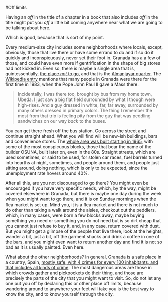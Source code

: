 #Off limits

Having an *off* in the title of a chapter in a book that also includes *off* in the title might put you *off* a little bit coming anywhere near what we are going to be talking about here.

Which is good, because that is sort of my point.

Every medium-size city includes some neighborhoods where locals, except, obviously, those that live there or have some errand to do and if so do it quickly and inconspicuously, never set their foot in. Granada has a a few of those, and could have even more if gentrification in the shape of big stores had not kicked in. Even so, there is maybe a single area that is, quintessentially, [the place *not* to go](http://www.elotrolado.net/hilo_me-voy-a-granada-sitios-los-cuales-no-visitar_1274982), and that is the [Almanjáyar quarter](http://almanjayar.org/index.php?page=site.Home&portal=sitegoogle-site-verification%3A+google6bd22180a&control=). The [Wikipedia entry](http://es.wikipedia.org/wiki/Almanj%C3%A1yar) mentions that many people in Granada were there for the first time in 1983, when the Pope John Paul II gave a Mass there.

>Incidentally, I was there too, brought by bus from my home town,
>Úbeda. I just saw a big flat field surrounded by what I though were
>high-rises. And a guy dressed in white, far, far away, surrounded by
>many others dressed in primary colors. The thing I
>remember the most from that trip is feeling pity from the guy that
>was peddling sandwiches on our way *back* to the buses. 

You can get there fresh off the bus station. Go across the street and continue straight ahead. What you will find will be new-ish buildings, bars and convenience stores. The [whole area was built starting in 1965](http://es.wikipedia.org/wiki/Almanj%C3%A1yar), with some of the most conspicuous blocks, those that bear the name of the builder OSUNA, built later on, even in the 80s. Straight streets, which are used sometimes, or said to be used, for stolen car races, fuel barrels turned into hearths at night, sometimes, and people around them, and people just sitting around, doing nothing, which is only to be expected, since the unemployment rate hovers around 40%.

After all this, are you not discouraged to go there? You might even be encouraged if you have very specific needs, which, by the way, might be covered elsewhere in Granada, but there is maybe one day during the week when you might want to go there, and it is on Sunday mornings when the flea market is set up. Mind you, it is a flea market and there is not much to do other than taking a walk around the aisles, checkout out the peddlers, which, in many cases, were born a few blocks away, maybe buying something you need or something you do not need but is so dirt cheap that you cannot just refuse to buy it, and, in any case, return covered with dust. But you might get a glimpse of the people that live there, look at the heights, wander a bit, just a bit, off the garment shacks and drink a coffee in one of the bars, and you might even want to return another day and find it is not so bad as it is usually painted. Even here.

What about the other neighborhoods? In general, Granada is a safe
place in a country, Spain,
[mostly safe, with 4 crimes for every 100 inhabitants, and that includes all kinds of crime](http://www.interior.gob.es/documents/642317/1204854/Anuario-Estadistico-2014_v201510.pdf/0c18a800-f7f7-405c-9155-7391633618c8). The most dangerous areas are those in which crowds gather and
pickpockets do their thing, and those are precisely the parts of the
city that you might want to visit. So, do not let any one put you off
by declaring this or other place off limits, because wandering around
to anywhere your feet will take you is the best way to know the city,
and to know yourself through the city.
